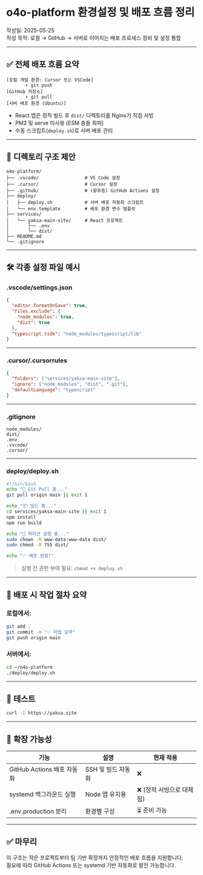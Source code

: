# o4o-platform 환경설정 및 배포 흐름 정리

작성일: 2025-05-25  
작성 목적: 로컬 → GitHub → 서버로 이어지는 배포 프로세스 정비 및 설정 통합

---

## ✅ 전체 배포 흐름 요약

```plaintext
[로컬 개발 환경: Cursor 또는 VSCode]
       ⬇ git push
[GitHub 저장소]
       ⬇ git pull
[서버 배포 환경 (Ubuntu)]
```

- React 앱은 정적 빌드 후 `dist/` 디렉토리를 Nginx가 직접 서빙
- PM2 및 serve 미사용 (ESM 충돌 회피)
- 수동 스크립트(`deploy.sh`)로 서버 배포 관리

---

## 🧱 디렉토리 구조 제안

```
o4o-platform/
├── .vscode/                 # VS Code 설정
├── .cursor/                 # Cursor 설정
├── .github/                 # (향후용) GitHub Actions 설정
├── deploy/
│   ├── deploy.sh            # 서버 배포 자동화 스크립트
│   └── env.template         # 배포 환경 변수 템플릿
├── services/
│   └── yaksa-main-site/     # React 프로젝트
│       ├── .env
│       └── dist/
├── README.md
└── .gitignore
```

---

## 🛠️ 각종 설정 파일 예시

### .vscode/settings.json

```json
{
  "editor.formatOnSave": true,
  "files.exclude": {
    "node_modules": true,
    "dist": true
  },
  "typescript.tsdk": "node_modules/typescript/lib"
}
```

---

### .cursor/.cursorrules

```json
{
  "folders": ["services/yaksa-main-site"],
  "ignore": ["node_modules", "dist", ".git"],
  "defaultLanguage": "typescript"
}
```

---

### .gitignore

```
node_modules/
dist/
.env
.vscode/
.cursor/
```

---

### deploy/deploy.sh

```bash
#!/bin/bash
echo "🔁 Git Pull 중..."
git pull origin main || exit 1

echo "📦 빌드 중..."
cd services/yaksa-main-site || exit 1
npm install
npm run build

echo "🔐 퍼미션 설정 중..."
sudo chown -R www-data:www-data dist/
sudo chmod -R 755 dist/

echo "✅ 배포 완료!"
```

> 실행 전 권한 부여 필요: `chmod +x deploy.sh`

---

## 🔁 배포 시 작업 절차 요약

### 로컬에서:

```bash
git add .
git commit -m "✨ 작업 요약"
git push origin main
```

### 서버에서:

```bash
cd ~/o4o-platform
./deploy/deploy.sh
```

---

## 🧪 테스트

```bash
curl -I https://yaksa.site
```

---

## 🔮 확장 가능성

| 기능 | 설명 | 현재 적용 |
|------|------|-----------|
| GitHub Actions 배포 자동화 | SSH 및 빌드 자동화 | ❌ |
| systemd 백그라운드 실행 | Node 앱 유지용 | ❌ (정적 서빙으로 대체됨) |
| .env.production 분리 | 환경별 구성 | ⏳ 준비 가능 |

---

## ✅ 마무리

이 구조는 작은 프로젝트부터 팀 기반 확장까지 안정적인 배포 흐름을 지원합니다.  
필요에 따라 GitHub Actions 또는 systemd 기반 자동화로 발전 가능합니다.